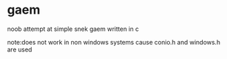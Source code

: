 # gaem
noob attempt at
simple snek gaem written in c<br>

note:does not work in non windows systems cause conio.h and windows.h are used
